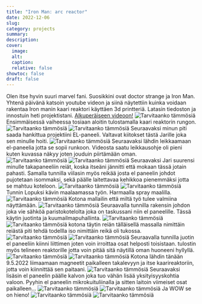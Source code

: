 ```yaml
---
title: "Iron Man: arc reactor"
date: 2022-12-06
slug:
category: projects
summary:
description:
cover:
  image:
  alt:
  caption:
  relative: false
showtoc: false
draft: false
---
```

Olen itse hyvin suuri marvel fani. Suosikkini ovat doctor strange ja Iron Man. Yhtenä päivänä katsoin youtube videon ja siinä näytettiin kuinka voidaan rakentaa Iron manin kaari reaktori käyttäen 3d printteriä. Latasin tiedoston ja innostuin heti projektistani.
[Alkuperäiseen videoon!](https://www.youtube.com/watch?v=1EQ8XCuPjpc)
![Tarvitaanko tämmösiä](/images/arc/tonystark.jfif)
Ensimmäisessä vaiheessa tosiaan aloitin tulostamalla kaari reaktorin rungon.
![Tarvitaanko tämmösiä](/images/arc/1.jfif)
![Tarvitaanko tämmösiä](/images/arc/2.jfif)
Seuraavaksi minun piti saada hankittua projektiini EL-paneeli. Valtavat kiitokset tästä Jarille joka sen minulle hoiti.
![Tarvitaanko tämmösiä](/images/arc/3.jfif)
Seuraavaksi lähdin leikkaamaan el-paneelia jotta se sopii runkoon. Videosta saatu leikkausohje oli pieni kuten kuvassa näkyy joten jouduin piirtämään oman.
![Tarvitaanko tämmösiä](/images/arc/4.jfif)
![Tarvitaanko tämmösiä](/images/arc/5.jfif)
Seuraavaksi Jari suurensi minulle takapaneeliin reiät, koska itseäni jännitti että mokaan tässä jotain pahasti. Samalla tunnilla viilasin myös reikää josta el paneelin johdot pujotetaan isommaksi, sekä päälle laitettavaa kehikkoa pienemmäksi jotta se mahtuu koteloon.
![Tarvitaanko tämmösiä](/images/arc/7.jfif)
![Tarvitaanko tämmösiä](/images/arc/8.jfif)
Tunnin Lopuksi kävin maalaamassa työn. Harmaalla spray maalilla.
![Tarvitaanko tämmösiä](/images/arc/9.jfif)
Kotona mallailin että miltä työ tulee valmiina näyttämään.
![Tarvitaanko tämmösiä](/images/arc/12.jfif)
Seuraavalla tunnilla rakensin johdon joka vie sähköä paristokotelolta joka on taskussani niin el paneelille. Tässä käytin juotinta ja kuumailmapuhallinta.
![Tarvitaanko tämmösiä](/images/arc/13.jfif)
![Tarvitaanko tämmösiä](/images/arc/18.jfif)
kotona täytin reiän tälläisellä massalla nimittäin reiästä piti tehdä todellla iso nimittäin reikä oli tukossa.
![Tarvitaanko tämmösiä](/images/arc/14.jfif)
![Tarvitaanko tämmösiä](/images/arc/15.jfif)
Seuraavalla tunnilla juotin el paneeliin kiinni liittimen joten voin irroittaa osat helposti toisistaan. tulostin myös telineen reaktorille jotta voin pitää sitä näytillä oman huoneeni hyllyllä.
![Tarvitaanko tämmösiä](/images/arc/17.jfif)
![Tarvitaanko tämmösiä](/images/arc/20220509_110748.jpg)
Kotona lähdin tänään 9.5.2022 liimaamaan magneetit paikalleen takalevyyn ja itse kaarireaktoriin, jotta voin kiinnittää sen paitaani.
![Tarvitaanko tämmösiä](/images/arc/20.jfif)
Seuraavaksi lisäsin el paneelin päälle kalvon joka tuo vähän lisää yksityisyyskohtia valoon. Pyyhin el paneelin mikrokuituliinalla ja sitten laitoin viimeiset osat paikalleen...
![Tarvitaanko tämmösiä](/images/arc/21.jfif)
![Tarvitaanko tämmösiä](/images/arc/24.jfif)
Ja WOW se on hieno!
![Tarvitaanko tämmösiä](/images/arc/22.jfif)
![Tarvitaanko tämmösiä](/images/arc/23.jfif)